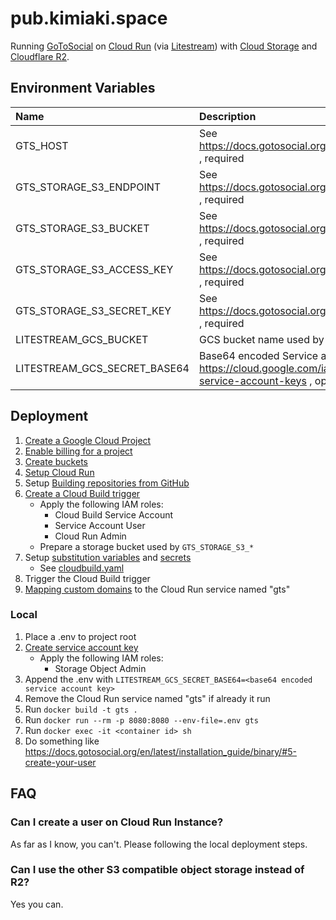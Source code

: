 # pub.kimiaki.space

Running [GoToSocial](https://github.com/superseriousbusiness/gotosocial) on [Cloud Run](https://cloud.google.com/run) (via [Litestream](https://litestream.io/)) with [Cloud Storage](https://cloud.google.com/storage) and [Cloudflare R2](https://www.cloudflare.com/products/r2/).

## Environment Variables

| Name | Description |
| :-- | :-- |
| GTS_HOST | See https://docs.gotosocial.org/en/latest/configuration/general/ , required |
| GTS_STORAGE_S3_ENDPOINT | See https://docs.gotosocial.org/en/latest/configuration/storage/ , required |
| GTS_STORAGE_S3_BUCKET | See https://docs.gotosocial.org/en/latest/configuration/storage/ , required |
| GTS_STORAGE_S3_ACCESS_KEY | See https://docs.gotosocial.org/en/latest/configuration/storage/ , required |
| GTS_STORAGE_S3_SECRET_KEY | See https://docs.gotosocial.org/en/latest/configuration/storage/ , required |
| LITESTREAM_GCS_BUCKET | GCS bucket name used by sqlite replication, required |
| LITESTREAM_GCS_SECRET_BASE64 | Base64 encoded Service account key, see also https://cloud.google.com/iam/docs/creating-managing-service-account-keys , optional |

## Deployment

1. [Create a Google Cloud Project](https://cloud.google.com/resource-manager/docs/creating-managing-projects)
2. [Enable billing for a project](https://cloud.google.com/billing/docs/how-to/modify-project)
3. [Create buckets](https://cloud.google.com/storage/docs/creating-buckets)
4. [Setup Cloud Run](https://cloud.google.com/run/docs/setup)
5. Setup [Building repositories from GitHub](https://cloud.google.com/build/docs/automating-builds/github/build-repos-from-github)
6. [Create a Cloud Build trigger](https://cloud.google.com/build/docs/automating-builds/create-manage-triggers)
    - Apply the following IAM roles:
        - Cloud Build Service Account
        - Service Account User
        - Cloud Run Admin
    - Prepare a storage bucket used by `GTS_STORAGE_S3_*`
6. Setup [substitution variables](https://cloud.google.com/build/docs/configuring-builds/substitute-variable-values) and [secrets](https://cloud.google.com/build/docs/securing-builds/use-secrets)
    - See [cloudbuild.yaml](./cloudbuild.yaml)
6. Trigger the Cloud Build trigger
7. [Mapping custom domains](https://cloud.google.com/run/docs/mapping-custom-domains) to the Cloud Run service named "gts"

### Local

1. Place a .env to project root
2. [Create service account key](https://cloud.google.com/iam/docs/creating-managing-service-account-keys)
    - Apply the following IAM roles:
        - Storage Object Admin
3. Append the .env with `LITESTREAM_GCS_SECRET_BASE64=<base64 encoded service account key>`
4. Remove the Cloud Run service named "gts" if already it run
5. Run `docker build -t gts .`
6. Run `docker run --rm -p 8080:8080 --env-file=.env gts`
7. Run `docker exec -it <container id> sh`
8. Do something like https://docs.gotosocial.org/en/latest/installation_guide/binary/#5-create-your-user

## FAQ

### Can I create a user on Cloud Run Instance?

As far as I know, you can't. Please following the local deployment steps.

### Can I use the other S3 compatible object storage instead of R2?

Yes you can.
